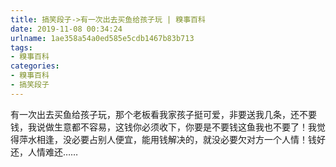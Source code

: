 ```yaml
---
title: 搞笑段子->有一次出去买鱼给孩子玩 | 糗事百科
date: 2019-11-08 00:34:24
urlname: 1ae358a54a0ed585e5cdb1467b83b713
tags: 
- 糗事百科
categories:
- 糗事百科
- 搞笑段子
---
```

有一次出去买鱼给孩子玩，那个老板看我家孩子挺可爱，非要送我几条，还不要钱，我说做生意都不容易，这钱你必须收下，你要是不要钱这鱼我也不要了！我觉得萍水相逢，没必要占别人便宜，能用钱解决的，就没必要欠对方一个人情！钱好还，人情难还……


